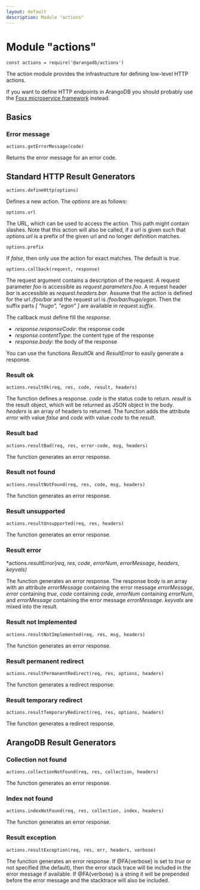 ```yaml
---
layout: default
description: Module "actions"
---
```

Module "actions"
================

`const actions = require('@arangodb/actions')`

The action module provides the infrastructure for defining low-level HTTP actions.

If you want to define HTTP endpoints in ArangoDB you should probably use the [Foxx microservice framework](foxx.html) instead.

Basics
------

### Error message

<!-- js/server/modules/@arangodb/actions.js -->

`actions.getErrorMessage(code)`

Returns the error message for an error code.

Standard HTTP Result Generators
-------------------------------

`actions.defineHttp(options)`

Defines a new action. The *options* are as follows:

`options.url`

The URL, which can be used to access the action. This path might contain
slashes. Note that this action will also be called, if a url is given such that
*options.url* is a prefix of the given url and no longer definition
matches.

`options.prefix`

If *false*, then only use the action for exact matches. The default is
*true*.

`options.callback(request, response)`

The request argument contains a description of the request. A request
parameter *foo* is accessible as *request.parameters.foo*. A request
header *bar* is accessible as *request.headers.bar*. Assume that
the action is defined for the url */foo/bar* and the request url is
*/foo/bar/hugo/egon*. Then the suffix parts *[ "hugo", "egon" ]*
are available in *request.suffix*.

The callback must define fill the *response*.

* *response.responseCode*: the response code
* *response.contentType*: the content type of the response
* *response.body*: the body of the response

You can use the functions *ResultOk* and *ResultError* to easily
generate a response.

### Result ok

<!-- js/server/modules/@arangodb/actions.js -->

`actions.resultOk(req, res, code, result, headers)`

The function defines a response. *code* is the status code to
return. *result* is the result object, which will be returned as JSON
object in the body. *headers* is an array of headers to returned.
The function adds the attribute *error* with value *false*
and *code* with value *code* to the *result*.

### Result bad

<!-- js/server/modules/@arangodb/actions.js -->

`actions.resultBad(req, res, error-code, msg, headers)`

The function generates an error response.

### Result not found

<!-- js/server/modules/@arangodb/actions.js -->

`actions.resultNotFound(req, res, code, msg, headers)`

The function generates an error response.

### Result unsupported

<!-- js/server/modules/@arangodb/actions.js -->

`actions.resultUnsupported(req, res, headers)`

The function generates an error response.

### Result error

<!-- js/server/modules/@arangodb/actions.js -->

*actions.resultError(*req*, *res*, *code*, *errorNum*,
                         *errorMessage*, *headers*, *keyvals)*

The function generates an error response. The response body is an array
with an attribute *errorMessage* containing the error message
*errorMessage*, *error* containing *true*, *code* containing
*code*, *errorNum* containing *errorNum*, and *errorMessage*
containing the error message *errorMessage*. *keyvals* are mixed
into the result.

### Result not Implemented

<!-- js/server/modules/@arangodb/actions.js -->

`actions.resultNotImplemented(req, res, msg, headers)`

The function generates an error response.

### Result permanent redirect

<!-- js/server/modules/@arangodb/actions.js -->

`actions.resultPermanentRedirect(req, res, options, headers)`

The function generates a redirect response.

### Result temporary redirect

<!-- js/server/modules/@arangodb/actions.js -->

`actions.resultTemporaryRedirect(req, res, options, headers)`

The function generates a redirect response.

ArangoDB Result Generators
--------------------------

### Collection not found

<!-- js/server/modules/@arangodb/actions.js -->

`actions.collectionNotFound(req, res, collection, headers)`

The function generates an error response.

### Index not found

<!-- js/server/modules/@arangodb/actions.js -->

`actions.indexNotFound(req, res, collection, index, headers)`

The function generates an error response.

### Result exception

<!-- js/server/modules/@arangodb/actions.js -->

`actions.resultException(req, res, err, headers, verbose)`

The function generates an error response. If @FA{verbose} is set to
*true* or not specified (the default), then the error stack trace will
be included in the error message if available. If @FA{verbose} is a string
it will be prepended before the error message and the stacktrace will also
be included.
